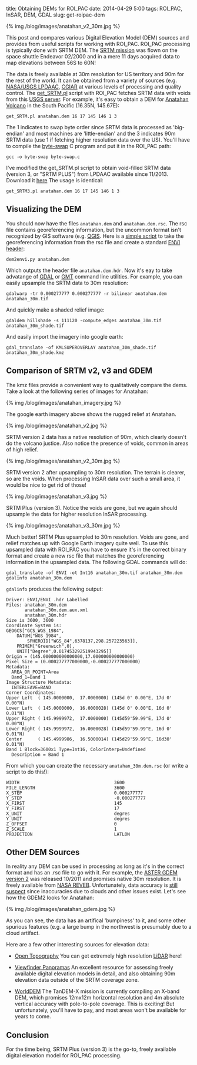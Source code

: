 title: Obtaining DEMs for ROI_PAC
date: 2014-04-29 5:00
tags: ROI_PAC, InSAR, DEM, GDAL
slug: get-roipac-dem

{% img /blog/images/anatahan_v2_30m.jpg %}

<!-- # Obtaining Digital Elevation Data for ROI_PAC -->

This post and compares various Digital Elevation Model (DEM) sources and provides from useful scripts for working with ROI_PAC. ROI_PAC processing is typically done with SRTM DEM. The [SRTM mission](http://en.wikipedia.org/wiki/Shuttle_Radar_Topography_Mission) was flown on the space shuttle Endeavor 02/2000 and in a mere 11 days acquired data to map elevations between 56S to 60N! 

The data is freely available at 30m resolution for US territory and 90m for the rest of the world. It can be obtained from a variety of sources (e.g. [NASA/USGS LPDAAC](https://lpdaac.usgs.gov), [CGIAR](http://www.cgiar-csi.org/data/srtm-90m-digital-elevation-database-v4-1) at various levels of processing and quality control. The [get_SRTM.pl](http://roipac.org/cgi-bin/moin.cgi/ContribSoftware) script with ROI_PAC fetches SRTM data with voids from this [USGS server](http://dds.cr.usgs.gov/). For example, it's easy to obtain a DEM for [Anatahan Volcano](http://www.volcano.si.edu/volcano.cfm?vn=284200) in the South Pacific (16.35N, 145.67E):
```
get_SRTM.pl anatahan.dem 16 17 145 146 1 3
```

The 1 indicates to swap byte order since SRTM data is processed as 'big-endian' and most machines are 'little-endian' and the 3 indicates 90m SRTM data (use 1 if fetching higher resolution data over the US). You'll have to compile the [byte-swap](https://github.com/scottyhq/insar_scripts/DEM/byte-swap.c) C program and put it in the ROI_PAC path:

```
gcc -o byte-swap byte-swap.c
```

I've modified the get_SRTM.pl script to obtain void-filled SRTM data (version 3, or "SRTM PLUS") from LPDAAC available since 11/2013. Download it [here](https://github.com/scottyhq/insar_scripts/DEM/get_SRTM3.pl) The usage is identical:

```
get_SRTM3.pl anatahan.dem 16 17 145 146 1 3
```

## Visualizing the DEM

You should now have the files  `anatahan.dem` and `anatahan.dem.rsc`. The rsc file contains georeferencing information, but the uncommon format isn't recognized by GIS software (e.g. [QGIS](http://www.qgis.org/en/site/). Here is a [simple script](github/dem2envi.py) to take the georeferencing information from the rsc file and create a standard [ENVI header](http://www.exelisvis.com/docs/ENVIHeaderFiles.html):

```
dem2envi.py anatahan.dem
```

Which outputs the header file `anatahan.dem.hdr`. Now it's eay to take advatange of [GDAL](http://www.gdal.org) or [GMT](http://gmt.soest.hawaii.edu) command line utilities. For example, you can easily upsample the SRTM data to 30m resolution:

```
gdalwarp -tr 0.000277777 0.000277777 -r bilinear anatahan.dem anatahan_30m.tif
```

And quickly make a shaded relief image:

``` 
gdaldem hillshade -s 111120 -compute_edges anatahan_30m.tif anatahan_30m_shade.tif
```

And easily import the imagery into google earth:

```
gdal_translate -of KMLSUPEROVERLAY anatahan_30m_shade.tif anatahan_30m_shade.kmz
```

## Comparison of SRTM v2, v3 and GDEM

The kmz files provide a convenient way to qualitatively compare the dems. Take a look at the following series of images for Anatahan:


{% img /blog/images/anatahan_imagery.jpg %}

The google earth imagery above shows the rugged relief at Anatahan.


{% img /blog/images/anatahan_v2.jpg %}

SRTM version 2 data has a native resolution of 90m, which clearly doesn't do the volcano justice. Also notice the presence of voids, common in areas of high relief. 

{% img /blog/images/anatahan_v2_30m.jpg %}

SRTM version 2 after upsampling to 30m resolution. The terrain is clearer, so are the voids. When processing InSAR data over such a small area, it would be nice to get rid of those! 

{% img /blog/images/anatahan_v3.jpg %}

SRTM Plus (version 3). Notice the voids are gone, but we again should upsample the data for higher resolution InSAR processing.


{% img /blog/images/anatahan_v3_30m.jpg %}

Much better! SRTM Plus upsampled to 30m resolution.  Voids are gone, and relief matches up with Google Earth imagery quite well. To use this upsampled data with ROI_PAC you have to ensure it's in the correct binary format and create a new rsc file that matches the georeferencing information in the upsampled data. The following GDAL commands will do:

```
gdal_translate -of ENVI -ot Int16 anatahan_30m.tif anatahan_30m.dem
gdalinfo anatahan_30m.dem
```

`gdalinfo` produces the following output:

```
Driver: ENVI/ENVI .hdr Labelled
Files: anatahan_30m.dem
       anatahan_30m.dem.aux.xml
       anatahan_30m.hdr
Size is 3600, 3600
Coordinate System is:
GEOGCS["GCS_WGS_1984",
    DATUM["WGS_1984",
        SPHEROID["WGS_84",6378137,298.257223563]],
    PRIMEM["Greenwich",0],
    UNIT["Degree",0.017453292519943295]]
Origin = (145.000000000000000,17.000000000000000)
Pixel Size = (0.000277777000000,-0.000277777000000)
Metadata:
  AREA_OR_POINT=Area
  Band_1=Band 1
Image Structure Metadata:
  INTERLEAVE=BAND
Corner Coordinates:
Upper Left  ( 145.0000000,  17.0000000) (145d 0' 0.00"E, 17d 0' 0.00"N)
Lower Left  ( 145.0000000,  16.0000028) (145d 0' 0.00"E, 16d 0' 0.01"N)
Upper Right ( 145.9999972,  17.0000000) (145d59'59.99"E, 17d 0' 0.00"N)
Lower Right ( 145.9999972,  16.0000028) (145d59'59.99"E, 16d 0' 0.01"N)
Center      ( 145.4999986,  16.5000014) (145d29'59.99"E, 16d30' 0.01"N)
Band 1 Block=3600x1 Type=Int16, ColorInterp=Undefined
  Description = Band 1
```

From which you can create the necessary `anatahan_30m.dem.rsc` (or write a script to do this!):

```
WIDTH                                    3600                          
FILE_LENGTH                              3600                          
X_STEP                                   0.000277777              
Y_STEP                                   -0.000277777             
X_FIRST                                  145                           
Y_FIRST                                  17                            
X_UNIT                                   degres                        
Y_UNIT                                   degres                        
Z_OFFSET                                 0                             
Z_SCALE                                  1                             
PROJECTION                               LATLON 
```

## Other DEM Sources

In reality any DEM can be used in processing as long as it's in the correct format and has an .rsc file to go with it. For example, the [ASTER GDEM version 2](https://lpdaac.usgs.gov/products/aster_products_table/astgtm) was released 10/2011 and promises native 30m resolution. It is freely available from [NASA REVEB](http://reverb.echo.nasa.gov/reverb/). Unfortunately, data accuracy is [still suspect](http://www.viewfinderpanoramas.org/reviews.html#aster) since inaccuracies due to clouds and other issues exist. Let's see how the GDEM2 looks for Anatahan:

{% img /blog/images/anatahan_gdem.jpg %}

As you can see, the data has an artifical 'bumpiness' to it, and some other spurious features (e.g. a large bump in the northwest is presumably due to a cloud artifact.

Here are a few other interesting sources for elevation data:

* [Open Topography](http://www.opentopography.org) You can get extremely high resolution [LiDAR](http://en.wikipedia.org/wiki/Lidar) here!

* [Viewfinder Panoramas](http://www.viewfinderpanoramas.org) An excellent resource for assessing freely available digital elevation models in detail, and also obtaining 90m elevation data outside of the SRTM coverage zone.

* [WorldDEM](http://www.astrium-geo.com/worlddem/) The TanDEM-X mission is currently compiling an X-band DEM, which promises 12mx12m horizontal resolution and 4m absolute vertical accuracy with pole-to-pole coverage. This is exciting! But unfortunately, you'll have to pay, and most areas won't be available for years to come.


## Conclusion

For the time being, SRTM Plus (version 3) is the go-to, freely available digital elevation model for ROI_PAC processing.


